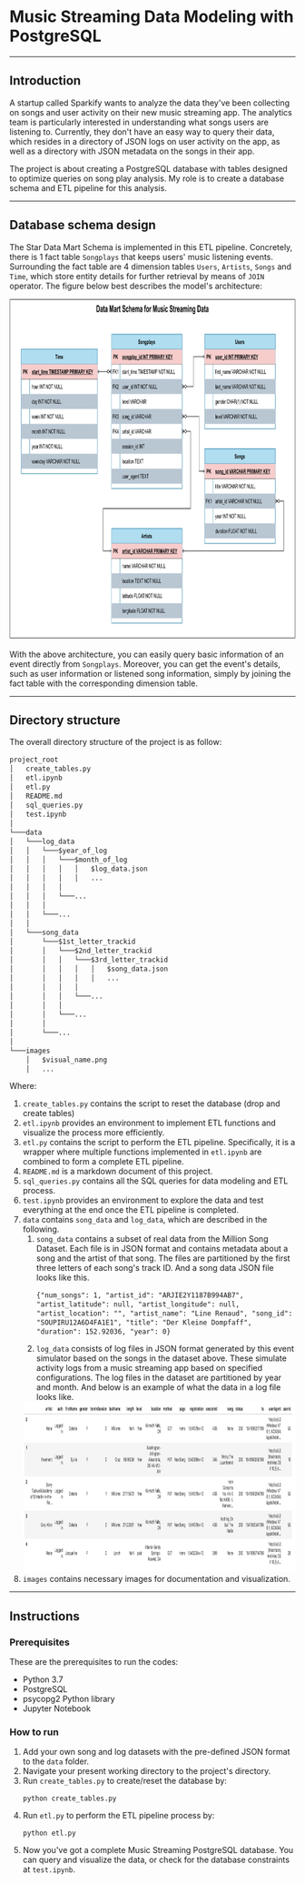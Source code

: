 # Music Streaming Data Modeling with PostgreSQL

---
## Introduction

A startup called Sparkify wants to analyze the data they've been collecting on
songs and user activity on their new music streaming app. The analytics team is
particularly interested in understanding what songs users are listening to.
Currently, they don't have an easy way to query their data, which resides in a
directory of JSON logs on user activity on the app, as well as a directory with
JSON metadata on the songs in their app.

The project is about creating a PostgreSQL database with tables designed to
optimize queries on song play analysis. My role is to create a database schema
and ETL pipeline for this analysis.

---
## Database schema design

The Star Data Mart Schema is implemented in this ETL pipeline. Concretely, there
is 1 fact table `Songplays` that keeps users' music listening events. Surrounding
the fact table are 4 dimension tables `Users`, `Artists`, `Songs` and `Time`,
which store entity details for further retrieval by means of `JOIN` operator. The
figure below best describes the model's architecture:

<img src="./images/Music Streaming ERD.png" width="800" height="600">

With the above architecture, you can easily query basic information of an event
directly from `Songplays`. Moreover, you can get the event's details, such as
user information or listened song information, simply by joining the fact table
with the corresponding dimension table.

---
## Directory structure

The overall directory structure of the project is as follow:
```
project_root
│   create_tables.py
│   etl.ipynb
│   etl.py
│   README.md
│   sql_queries.py
│   test.ipynb
│
└───data
│   └───log_data
│   │   └───$year_of_log
│   │   │   └───$month_of_log
│   │   │   │   │   $log_data.json
│   │   │   │   │   ...
│   │   │   │
│   │   │   └───...
│   │   │
│   │   └───...
│   │
│   └───song_data
│       └───$1st_letter_trackid
│       │   └───$2nd_letter_trackid
│       │   │   └───$3rd_letter_trackid
│       │   │   │   │   $song_data.json
│       │   │   │   │   ...
│       │   │   │
│       │   │   └───...
│       │   │
│       │   └───...
│       │
│       └───...
│
└───images
    │   $visual_name.png
    │   ...
```

Where:

1. `create_tables.py` contains the script to reset the database (drop and
create tables)
2. `etl.ipynb` provides an environment to implement ETL functions and visualize
the process more efficiently.
3. `etl.py` contains the script to perform the ETL pipeline. Specifically, it is
a wrapper where multiple functions implemented in `etl.ipynb` are combined to
form a complete ETL pipeline.
4. `README.md` is a markdown document of this project.
5. `sql_queries.py` contains all the SQL queries for data modeling and ETL
process.
6. `test.ipynb` provides an environment to explore the data and test everything
at the end once the ETL pipeline is completed.
7. `data` contains `song_data` and `log_data`, which are described in the
following.
   1. `song_data` contains a subset of real data from the Million Song Dataset.
   Each file is in JSON format and contains metadata about a song and the artist
   of that song. The files are partitioned by the first three letters of each
   song's track ID. And a song data JSON file looks like this.
      ```
      {"num_songs": 1, "artist_id": "ARJIE2Y1187B994AB7", "artist_latitude": null, "artist_longitude": null, "artist_location": "", "artist_name": "Line Renaud", "song_id": "SOUPIRU12A6D4FA1E1", "title": "Der Kleine Dompfaff", "duration": 152.92036, "year": 0}
      ```
   2. `log_data` consists of log files in JSON format generated by this event
   simulator based on the songs in the dataset above. These simulate activity
   logs from a music streaming app based on specified configurations. The log
   files in the dataset are partitioned by year and month. And below is an
   example of what the data in a log file looks like.
   <img src="./images/Log data.png" width="1000" height="300">
8. `images` contains necessary images for documentation and visualization.

---
## Instructions
### Prerequisites

These are the prerequisites to run the codes:
* Python 3.7
* PostgreSQL
* psycopg2 Python library
* Jupyter Notebook

### How to run

1. Add your own song and log datasets with the pre-defined JSON format to the
`data` folder.
2. Navigate your present working directory to the project's directory.
3. Run `create_tables.py` to create/reset the database by:
   ```
   python create_tables.py
   ```
4. Run `etl.py` to perform the ETL pipeline process by:
   ```
   python etl.py
   ```
5. Now you've got a complete Music Streaming PostgreSQL database. You can query
and visualize the data, or check for the database constraints at `test.ipynb`.